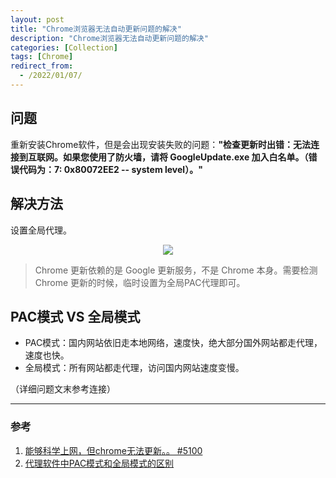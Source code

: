 ```yaml
---
layout: post
title: "Chrome浏览器无法自动更新问题的解决"
description: "Chrome浏览器无法自动更新问题的解决"
categories: [Collection]
tags: [Chrome]
redirect_from:
  - /2022/01/07/
---
```


## 问题

重新安装Chrome软件，但是会出现安装失败的问题：**"检查更新时出错：无法连接到互联网。如果您使用了防火墙，请将 GoogleUpdate.exe 加入白名单。（错误代码为：7: 0x80072EE2 -- system level）。"**

## 解决方法

设置全局代理。

<div align=center><img src="https://cdn.jsdelivr.net/gh/AuthurWhywait/images/1641521340(1).jpg"></div>

> Chrome 更新依赖的是 Google 更新服务，不是 Chrome 本身。需要检测 Chrome 更新的时候，临时设置为全局PAC代理即可。

## PAC模式 VS 全局模式

- PAC模式：国内网站依旧走本地网络，速度快，绝大部分国外网站都走代理，速度也快。
- 全局模式：所有网站都走代理，访问国内网站速度变慢。

（详细问题文末参考连接）

---

### 参考

1. [能够科学上网，但chrome无法更新。。 #5100](https://github.com/XX-net/XX-Net/issues/5100)
2. [代理软件中PAC模式和全局模式的区别](https://www.cnblogs.com/Renyi-Fan/p/13558068.html)
